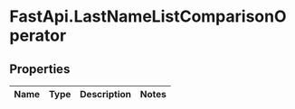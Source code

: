 # FastApi.LastNameListComparisonOperator

## Properties
Name | Type | Description | Notes
------------ | ------------- | ------------- | -------------
